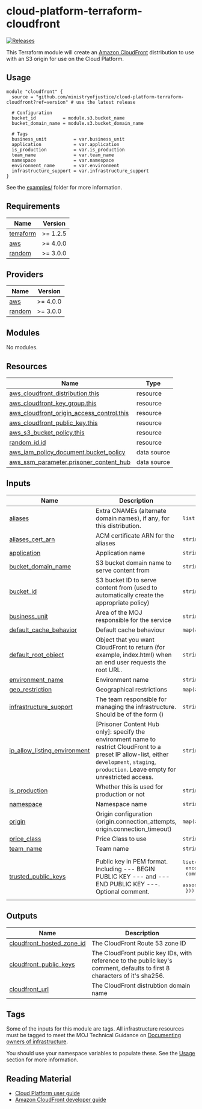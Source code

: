 # cloud-platform-terraform-cloudfront

[![Releases](https://img.shields.io/github/v/release/ministryofjustice/cloud-platform-terraform-cloudfront.svg)](https://github.com/ministryofjustice/cloud-platform-terraform-cloudfront/releases)

This Terraform module will create an [Amazon CloudFront](https://aws.amazon.com/cloudfront/) distribution to use with an S3 origin for use on the Cloud Platform.

## Usage

```hcl
module "cloudfront" {
  source = "github.com/ministryofjustice/cloud-platform-terraform-cloudfront?ref=version" # use the latest release

  # Configuration
  bucket_id          = module.s3.bucket_name
  bucket_domain_name = module.s3.bucket_domain_name

  # Tags
  business_unit          = var.business_unit
  application            = var.application
  is_production          = var.is_production
  team_name              = var.team_name
  namespace              = var.namespace
  environment_name       = var.environment
  infrastructure_support = var.infrastructure_support
}
```

See the [examples/](examples/) folder for more information.

<!-- BEGIN_TF_DOCS -->
## Requirements

| Name | Version |
|------|---------|
| <a name="requirement_terraform"></a> [terraform](#requirement\_terraform) | >= 1.2.5 |
| <a name="requirement_aws"></a> [aws](#requirement\_aws) | >= 4.0.0 |
| <a name="requirement_random"></a> [random](#requirement\_random) | >= 3.0.0 |

## Providers

| Name | Version |
|------|---------|
| <a name="provider_aws"></a> [aws](#provider\_aws) | >= 4.0.0 |
| <a name="provider_random"></a> [random](#provider\_random) | >= 3.0.0 |

## Modules

No modules.

## Resources

| Name | Type |
|------|------|
| [aws_cloudfront_distribution.this](https://registry.terraform.io/providers/hashicorp/aws/latest/docs/resources/cloudfront_distribution) | resource |
| [aws_cloudfront_key_group.this](https://registry.terraform.io/providers/hashicorp/aws/latest/docs/resources/cloudfront_key_group) | resource |
| [aws_cloudfront_origin_access_control.this](https://registry.terraform.io/providers/hashicorp/aws/latest/docs/resources/cloudfront_origin_access_control) | resource |
| [aws_cloudfront_public_key.this](https://registry.terraform.io/providers/hashicorp/aws/latest/docs/resources/cloudfront_public_key) | resource |
| [aws_s3_bucket_policy.this](https://registry.terraform.io/providers/hashicorp/aws/latest/docs/resources/s3_bucket_policy) | resource |
| [random_id.id](https://registry.terraform.io/providers/hashicorp/random/latest/docs/resources/id) | resource |
| [aws_iam_policy_document.bucket_policy](https://registry.terraform.io/providers/hashicorp/aws/latest/docs/data-sources/iam_policy_document) | data source |
| [aws_ssm_parameter.prisoner_content_hub](https://registry.terraform.io/providers/hashicorp/aws/latest/docs/data-sources/ssm_parameter) | data source |

## Inputs

| Name | Description | Type | Default | Required |
|------|-------------|------|---------|:--------:|
| <a name="input_aliases"></a> [aliases](#input\_aliases) | Extra CNAMEs (alternate domain names), if any, for this distribution. | `list(string)` | `[]` | no |
| <a name="input_aliases_cert_arn"></a> [aliases\_cert\_arn](#input\_aliases\_cert\_arn) | ACM certificate ARN for the aliases | `string` | `null` | no |
| <a name="input_application"></a> [application](#input\_application) | Application name | `string` | n/a | yes |
| <a name="input_bucket_domain_name"></a> [bucket\_domain\_name](#input\_bucket\_domain\_name) | S3 bucket domain name to serve content from | `string` | n/a | yes |
| <a name="input_bucket_id"></a> [bucket\_id](#input\_bucket\_id) | S3 bucket ID to serve content from (used to automatically create the appropriate policy) | `string` | n/a | yes |
| <a name="input_business_unit"></a> [business\_unit](#input\_business\_unit) | Area of the MOJ responsible for the service | `string` | n/a | yes |
| <a name="input_default_cache_behavior"></a> [default\_cache\_behavior](#input\_default\_cache\_behavior) | Default cache behaviour | `map(any)` | `{}` | no |
| <a name="input_default_root_object"></a> [default\_root\_object](#input\_default\_root\_object) | Object that you want CloudFront to return (for example, index.html) when an end user requests the root URL. | `string` | `null` | no |
| <a name="input_environment_name"></a> [environment\_name](#input\_environment\_name) | Environment name | `string` | n/a | yes |
| <a name="input_geo_restriction"></a> [geo\_restriction](#input\_geo\_restriction) | Geographical restrictions | `map(any)` | `{}` | no |
| <a name="input_infrastructure_support"></a> [infrastructure\_support](#input\_infrastructure\_support) | The team responsible for managing the infrastructure. Should be of the form <team-name> (<team-email>) | `string` | n/a | yes |
| <a name="input_ip_allow_listing_environment"></a> [ip\_allow\_listing\_environment](#input\_ip\_allow\_listing\_environment) | [Prisoner Content Hub only]: specify the environment name to restrict CloudFront to a preset IP allow-list, either `development`, `staging`, `production`. Leave empty for unrestricted access. | `string` | `null` | no |
| <a name="input_is_production"></a> [is\_production](#input\_is\_production) | Whether this is used for production or not | `string` | n/a | yes |
| <a name="input_namespace"></a> [namespace](#input\_namespace) | Namespace name | `string` | n/a | yes |
| <a name="input_origin"></a> [origin](#input\_origin) | Origin configuration (origin.connection\_attempts, origin.connection\_timeout) | `map(any)` | `{}` | no |
| <a name="input_price_class"></a> [price\_class](#input\_price\_class) | Price Class to use | `string` | `"PriceClass_All"` | no |
| <a name="input_team_name"></a> [team\_name](#input\_team\_name) | Team name | `string` | n/a | yes |
| <a name="input_trusted_public_keys"></a> [trusted\_public\_keys](#input\_trusted\_public\_keys) | Public key in PEM format. Including --- BEGIN PUBLIC KEY --- and --- END PUBLIC KEY ---. Optional comment. | <pre>list(object({<br>    encoded_key = string<br>    comment     = string<br>    associate   = bool<br>  }))</pre> | `[]` | no |

## Outputs

| Name | Description |
|------|-------------|
| <a name="output_cloudfront_hosted_zone_id"></a> [cloudfront\_hosted\_zone\_id](#output\_cloudfront\_hosted\_zone\_id) | The CloudFront Route 53 zone ID |
| <a name="output_cloudfront_public_keys"></a> [cloudfront\_public\_keys](#output\_cloudfront\_public\_keys) | The CloudFront public key IDs, with reference to the public key's comment, defaults to first 8 characters of it's sha256. |
| <a name="output_cloudfront_url"></a> [cloudfront\_url](#output\_cloudfront\_url) | The CloudFront distrubtion domain name |
<!-- END_TF_DOCS -->

## Tags

Some of the inputs for this module are tags. All infrastructure resources must be tagged to meet the MOJ Technical Guidance on [Documenting owners of infrastructure](https://technical-guidance.service.justice.gov.uk/documentation/standards/documenting-infrastructure-owners.html).

You should use your namespace variables to populate these. See the [Usage](#usage) section for more information.

## Reading Material

- [Cloud Platform user guide](https://user-guide.cloud-platform.service.justice.gov.uk/#cloud-platform-user-guide)
- [Amazon CloudFront developer guide](https://docs.aws.amazon.com/AmazonCloudFront/latest/DeveloperGuide/Introduction.html)
